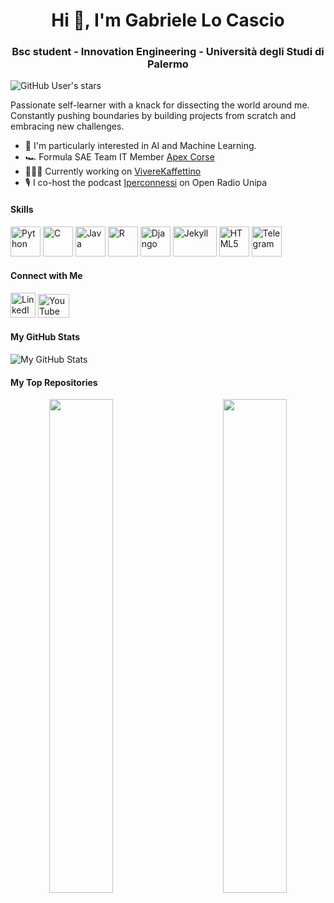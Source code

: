 <h1 align="center">Hi 👋, I'm Gabriele Lo Cascio</a></h1>
<h3 align="center">Bsc student - Innovation Engineering - Università degli Studi di Palermo</h3>
<!-- <a href="https://gabro29.github.io/"> -->

![GitHub User's stars](https://img.shields.io/github/stars/Gabro29?affiliations=OWNER,COLLABORATOR&style=social)

Passionate self-learner with a knack for dissecting the world around me. Constantly pushing boundaries by building projects from scratch and embracing new challenges. 

- 🧠 I'm particularly interested in AI and Machine Learning.
- 🏎 Formula SAE Team IT Member [Apex Corse](https://github.com/Formula-SAE/IT)
- 👨🏻‍💻 Currently working on [VivereKaffettino](http://github.com/VivIngInf/VivereKaffettino)
- 🎙️ I co-host the podcast [Iperconnessi](https://open.spotify.com/episode/5usKggIh03yIwrXTdahqjZ?si=9c5d1ed64a5a469e) on Open Radio Unipa

#### Skills
[<img src="https://raw.githubusercontent.com/danielcranney/readme-generator/main/public/icons/skills/python-colored.svg" width="48" height="48" alt="Python">](https://www.python.org/)
[<img src="https://raw.githubusercontent.com/danielcranney/readme-generator/main/public/icons/skills/c-colored.svg" width="48" height="48" alt="C">](https://en.wikipedia.org/wiki/C_(programming_language))
[<img src="https://raw.githubusercontent.com/danielcranney/readme-generator/main/public/icons/skills/java-colored.svg" width="48" height="48" alt="Java">](https://www.java.com/)
[<img src="https://www.r-project.org/Rlogo.png" width="48" height="48" alt="R">](https://www.r-project.org/)
[<img src="https://raw.githubusercontent.com/danielcranney/readme-generator/main/public/icons/skills/django-colored.svg" width="48" height="48" alt="Django">](https://www.djangoproject.com/)
[<img src="https://jekyllrb.com/img/logo-2x.png" width="70" height="48" alt="Jekyll">](https://jekyllrb.com/)
[<img src="https://raw.githubusercontent.com/danielcranney/readme-generator/main/public/icons/skills/html5-colored.svg" width="48" height="48" alt="HTML5">](https://developer.mozilla.org/en-US/docs/Web/HTML)
[<img src="https://upload.wikimedia.org/wikipedia/commons/8/82/Telegram_logo.svg" width="48" height="48" alt="Telegram">](https://telegram.org/)





#### Connect with Me
[<img src="https://upload.wikimedia.org/wikipedia/commons/c/ca/LinkedIn_logo_initials.png" width="40" height="40" alt="LinkedIn">](https://www.linkedin.com/feed/?nis=true&lipi=urn%3Ali%3Apage%3Ad_flagship3_profile_view_base%3Bsx39VwReRGOL6iye2JyGbA%3D%3D)
[<img src="https://upload.wikimedia.org/wikipedia/commons/thumb/4/42/YouTube_icon_%282013-2017%29.png/240px-YouTube_icon_%282013-2017%29.png" width="50" height="38" alt="YouTube">](https://www.youtube.com/channel/UCkGvbGqYzDi3lfgtbQ_pngg)


#### My GitHub Stats
![My GitHub Stats](https://github-readme-stats.vercel.app/api?username=Gabro29&show_icons=true)

#### My Top Repositories<div width="100%" align="center">
<p align="center">
  <a href="https://github.com/Gabro29/Biliard_Torus">
    <img align="left" width="45%" src="https://github-readme-stats.vercel.app/api/pin/?username=Gabro29&repo=Biliard_Torus&title_color=0891b2&text_color=ffffff&icon_color=0891b2&bg_color=1c1917&hide_border=true&locale=en" />
  </a>
  <a href="https://github.com/Gabro29/Rubik">
    <img align="right" width="45%" src="https://github-readme-stats.vercel.app/api/pin/?username=Gabro29&repo=Rubik&title_color=0891b2&text_color=ffffff&icon_color=0891b2&bg_color=1c1917&hide_border=true&locale=en" />
  </a>
</p>

<br /><br /><br /><br /><br /><br /><br />



